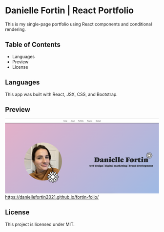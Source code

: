 # Danielle Fortin | React Portfolio
This is my single-page portfolio using React components and conditional rendering.

## Table of Contents
* Languages
* Preview
* License

## Languages
This app was built with React, JSX, CSS, and Bootstrap.

## Preview
![screenshot of my portfolio homepage](./public/assets/react-portfolio.png)
https://daniellefortin2021.github.io/fortin-folio/

## License
This project is licensed under MIT.





